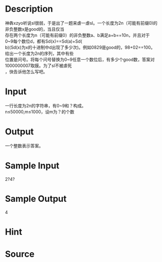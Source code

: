 
# Description

<div class="content"><div>神犇xzyo听说sl很弱，于是出了一题来虐一虐sl。一个长度为2n（可能有前缀0)的非负整数x是good的，当且仅当</div>
<div>存在两个长度为n（可能有前缀0）的非负整数a、b满足a+b==10n，并且对于0~9每个数位d，都有Sd(x)==Sd(a)+Sd(</div>
<div>b)(Sd(x)为x的十进制中d出现了多少次)。例如0829是good的，98+02==100。给出一个长度为2n的序列，其中有些</div>
<div>位置是问号。将每个问号替换为0~9任意一个数位后，有多少个good数，答案对1000000007取膜。为了sl不被虐死</div>
<div>，快告诉他怎么写吧。</div>
<p></p></div>

# Input

<div class="content"><div>一行长度为2n的字符串，有0~9和？构成。</div>
<div>n≤50000,m≤1000，设m为？的个数</div>
<p></p></div>

# Output

<div class="content"><div>一个整数表示答案。</div>
<p></p></div>

# Sample Input

<div class="content"><span class="sampledata">2?4?</span></div>

# Sample Output

<div class="content"><span class="sampledata">4</span></div>

# Hint

<div class="content"><p></p></div>

# Source

<div class="content"><p><a href="problemset.php?search="></a></p></div>

